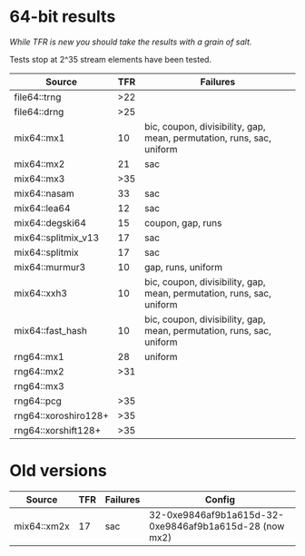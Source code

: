 # 64-bit results
_While TFR is new you should take the results with a grain of salt._

Tests stop at 2^35 stream elements have been tested.

Source|TFR|Failures|
-|-|-|
file64::trng|>22|
file64::drng|>25|
mix64::mx1|10|bic, coupon, divisibility, gap, mean, permutation, runs, sac, uniform
mix64::mx2|21|sac
mix64::mx3|>35|
mix64::nasam|33|sac
mix64::lea64|12|sac
mix64::degski64|15|coupon, gap, runs
mix64::splitmix\_v13|17|sac
mix64::splitmix|17|sac
mix64::murmur3|10|gap, runs, uniform
mix64::xxh3|10|bic, coupon, divisibility, gap, mean, permutation, runs, sac, uniform
mix64::fast\_hash|10|bic, coupon, divisibility, gap, mean, permutation, runs, sac, uniform
rng64::mx1|28|uniform
rng64::mx2|>31|
rng64::mx3||
rng64::pcg|>35|
rng64::xoroshiro128\+|>35|
rng64::xorshift128\+|>35|


# Old versions
Source|TFR|Failures|Config
-|-|-|-
mix64::xm2x|17|sac|32-0xe9846af9b1a615d-32-0xe9846af9b1a615d-28 (now mx2)